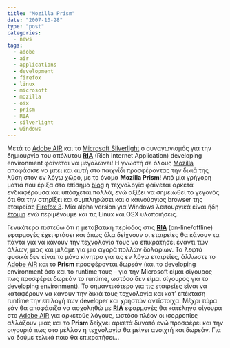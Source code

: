 ```yaml
---
title: "Mozilla Prism"
date: "2007-10-28"
type: "post"
categories:
  - news
tags:
  - adobe
  - air
  - applications
  - development
  - firefox
  - linux
  - microsoft
  - mozilla
  - osx
  - prism
  - RIA
  - silverlight
  - windows
---
```


Μετά το [Adobe AIR](http://labs.adobe.com/technologies/air/ "Adobe AIR") και το [Microsoft Silverlight](http://silverlight.net/ "Microsoft Silverlight") ο συναγωνισμός για την δημιουργία του απόλυτου [**RIA**](http://en.wikipedia.org/wiki/Rich_Internet_application "RIA in Wiki") (Rich Internet Application) developing environment φαίνεται να μεγαλώνει! Η γνωστή σε όλους [Mozilla](http://www.mozilla.org/ "Mozilla site") αποφάσισε να μπει και αυτή στο παιχνίδι προσφέροντας την δικιά της λύση στον εν λόγω χώρο, με το όνομα **Mozilla Prism**! Από μία γρήγορη ματιά που έριξα στο επίσημο [blog](http://labs.mozilla.com/ "Mozilla labs blog") η τεχνολογία φαίνεται αρκετά ενδιαφέρουσα και υπόσχεται πολλά, ενώ αξίζει να σημειωθεί το γεγονός ότι θα την στηρίξει και συμπληρώσει και ο καινούργιος browser της εταιρείας [Firefox 3](http://www.mozilla.org/projects/firefox/3.0a1/releasenotes/ "Firefox 3"). Μία alpha version για Windows λειτουργικά είναι ήδη [έτοιμη](http://starkravingfinkle.org/projects/webrunner/prism-0.8-win32.exe "Download Prism for Windows") ενώ περιμένουμε και τις Linux και OSX υλοποιήσεις.

Γενικότερα πιστεύω ότι η μεταβατική περίοδος στις [**RIA**](http://en.wikipedia.org/wiki/Rich_Internet_application "RIA in Wiki") (on-line/offline) εφαρμογές έχει φτάσει και όπως όλα δείχνουν οι εταιρείες θα κάνουν τα πάντα για να κάνουν την τεχνολογία τους να επικρατήσει έναντι των άλλων, μιας και μιλάμε για μια αγορά πολλών δολαρίων. Τα λεφτά φυσικά δεν είναι το μόνο κίνητρο για τις εν λόγω εταιρείες, άλλωστε το [Adobe AIR](http://labs.adobe.com/technologies/air/ "Adobe AIR") και το **Prism** προσφέρονται δωρεάν (και το developing environment όσο και το runtime τους &#8211; για την Microsoft είμαι σίγουρος πως προσφέρει δωρεάν το runtime, ωστόσο δεν είμαι σίγουρος για το developing environment). Το σημαντικότερο για τις εταιρείες είναι να καταφέρουν να κάνουν την δικιά τους τεχνολογία και κατ&#8217; επέκταση runtime την επιλογή των developer και χρηστών αντίστοιχα. Μέχρι τώρα εάν θα αποφάσιζα να ασχοληθώ με [**RIA**](http://en.wikipedia.org/wiki/Rich_Internet_application "RIA in Wiki") εφαρμογές θα κατέληγα σίγουρα στο [Adobe AIR](http://labs.adobe.com/technologies/air/ "Adobe AIR") για αρκετούς λόγους, ωστόσο πλέον οι ισορροπίες αλλάζουν μιας και το **Prism** δείχνει αρκετά δυνατό ενώ προσφέρει και την σιγουριά πως στο μέλλον η τεχνολογία θα μείνει ανοιχτή και δωρεάν. Για να δούμε τελικά ποιο θα επικρατήσει&#8230;
